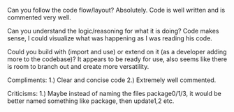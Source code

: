 Can you follow the code flow/layout? Absolutely.  Code is well written and is commented very well.

Can you understand the logic/reasoning for what it is doing?  Code makes sense, I could visualize what was happening as I was reading his code.

Could you build with (import and use) or extend on it (as a developer adding more to the codebase)?  It appears to be ready for use, also seems like there is room to branch out
and create more versatility.

Compliments: 
1.) Clear and concise code
2.) Extremely well commented.

Criticisms:
1.) Maybe instead of naming the files package0/1/3, it would be better named something like package, then update1,2 etc. 
